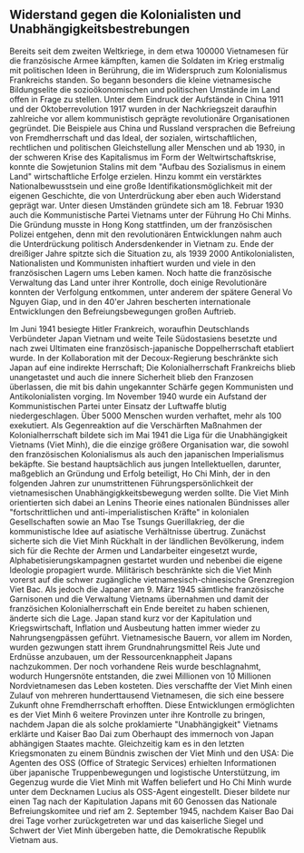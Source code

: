 ## Widerstand gegen die Kolonialisten und Unabhängigkeitsbestrebungen

Bereits seit dem zweiten Weltkriege, in dem etwa 100000 Vietnamesen für die französische Armee kämpften, kamen die Soldaten im Krieg erstmalig mit politischen Ideen in Berührung, die im Widerspruch zum Kolonialismus Frankreichs standen.
So begann besonders die kleine vietnamesische Bildungselite die sozioökonomischen und politischen Umstände im Land offen in Frage zu stellen.
Unter dem Eindruck der Aufstände in China 1911 und der Oktoberrevolution 1917 wurden in der Nachkriegszeit daraufhin zahlreiche vor allem kommunistisch geprägte revolutionäre Organisationen gegründet.
Die Beispiele aus China und Russland versprachen die Befreiung von Fremdherrschaft und das Ideal, der sozialen, wirtschaftlichen, rechtlichen und politischen Gleichstellung aller Menschen und ab 1930, in der schweren Krise des Kapitalismus im Form der Weltwirtschaftskrise, konnte die Sowjetunion Stalins mit dem "Aufbau des Sozialismus in einem Land" wirtschaftliche Erfolge erzielen.
Hinzu kommt ein verstärktes Nationalbewusstsein und eine große Identifikationsmöglichkeit mit der eigenen Geschichte, die von Unterdrückung aber eben auch Widerstand geprägt war.
Unter diesen Umständen gründete sich am 18. Februar 1930 auch die Kommunistische Partei Vietnams unter der Führung Ho Chi Minhs.
Die Gründung musste in Hong Kong stattfinden, um der französischen Polizei entgehen, denn mit den revolutionären Entwicklungen nahm auch die Unterdrückung politisch Andersdenkender in Vietnam zu.
Ende der dreißiger Jahre spitzte sich die Situation zu, als 1939 2000 Antikolonialisten, Nationalisten und Kommunisten inhaftiert wurden und viele in den französischen Lagern ums Leben kamen. Noch hatte die französische Verwaltung das Land unter ihrer Kontrolle, doch einige Revolutionäre konnten der Verfolgung entkommen, unter anderem der spätere General Vo Nguyen Giap, und in den 40'er Jahren bescherten internationale Entwicklungen den Befreiungsbewegungen großen Auftrieb.

Im Juni 1941 besiegte Hitler Frankreich, woraufhin Deutschlands Verbündeter Japan Vietnam und weite Teile Südostasiens besetzte und nach zwei Ultimaten eine französisch-japanische Doppelherrschaft etabliert wurde.
In der Kollaboration mit der Decoux-Regierung beschränkte sich Japan auf eine indirekte Herrschaft; Die Kolonialherrschaft Frankreichs blieb unangetastet und auch die innere Sicherheit blieb den Franzosen überlassen, die mit bis dahin ungekannter Schärfe gegen Kommunisten und Antikolonialisten vorging.
Im November 1940 wurde ein Aufstand der Kommunistischen Partei unter Einsatz der Luftwaffe blutig niedergeschlagen.
Über 5000 Menschen wurden verhaftet, mehr als 100 exekutiert.
Als Gegenreaktion auf die Verschärften Maßnahmen der Kolonialherrschaft bildete sich im Mai 1941 die Liga für die Unabhängigkeit Vietnams (Viet Minh), die die einzige größere Organisation war, die sowohl den französischen Kolonialismus als auch den japanischen Imperialismus bekäpfte.
Sie bestand hauptsächlich aus jungen Intellektuellen, darunter, maßgeblich an Gründung und Erfolg beteiligt, Ho Chi Minh, der in den folgenden Jahren zur unumstrittenen Führungspersönlichkeit der vietnamesischen Unabhängigkkeitsbewegung werden sollte.
Die Viet Minh orientierten sich dabei an Lenins Theorie eines nationalen Bündnisses aller "fortschrittlichen und anti-imperialistischen Kräfte" in kolonialen Gesellschaften sowie an Mao Tse Tsungs Guerillakrieg, der die kommunistische Idee auf asiatische Verhältnisse übertrug.
Zunächst sicherte sich die Viet Minh Rückhalt in der ländlichen Bevölkerung, indem sich für die Rechte der Armen und Landarbeiter eingesetzt wurde, Alphabetisierungskampagnen gestartet wurden und nebenbei die eigene Ideologie propagiert wurde.
Militärisch beschränkte sich die Viet Minh vorerst auf die schwer zugängliche vietnamesisch-chinesische Grenzregion Viet Bac.
Als jedoch die Japaner am 9. März 1945 sämtliche französische Garnisonen und die Verwaltung Vietnams übernahmen und damit der französichen Kolonialherrschaft ein Ende bereitet zu haben schienen, änderte sich die Lage.
Japan stand kurz vor der Kapitulation und Kriegswirtschaft, Inflation und Ausbeutung hatten immer wieder zu Nahrungsengpässen geführt.
Vietnamesische Bauern, vor allem im Norden, wurden gezwungen statt ihrem Grundnahrungsmittel Reis Jute und Erdnüsse anzubauen, um der Ressourcenknappheit Japans nachzukommen. Der noch vorhandene Reis wurde beschlagnahmt, wodurch Hungersnöte entstanden, die zwei Millionen von 10 Millionen Nordvietnamesen das Leben kosteten.
Dies verschaffte der Viet Minh einen Zulauf von mehreren hunderttausend Vietnamesen, die sich eine bessere Zukunft ohne Fremdherrschaft erhofften.
Diese Entwicklungen ermöglichten es der Viet Minh 6 weitere Provinzen unter ihre Kontrolle zu bringen, nachdem Japan die als solche proklamierte "Unabhängigkeit" Vietnams erklärte und Kaiser Bao Dai zum Oberhaupt des immernoch von Japan abhängigen Staates machte.
Gleichzeitig kam es in den letzten Kriegsmonaten zu einem Bündnis zwischen der Viet Minh und den USA: Die Agenten des OSS (Office of Strategic Services) erhielten Informationen über japanische Truppenbewegungen und logistische Unterstützung, im Gegenzug wurde die Viet Minh mit Waffen beliefert und Ho Chi Minh wurde unter dem Decknamen Lucius als OSS-Agent eingestellt.
Dieser bildete nur einen Tag nach der Kapitulation Japans mit 60 Genossen das Nationale Befreiungskomitee und rief am 2. September 1945, nachdem Kaiser Bao Dai drei Tage vorher zurückgetreten war und das kaiserliche Siegel und Schwert der Viet Minh übergeben hatte, die Demokratische Republik Vietnam aus.
